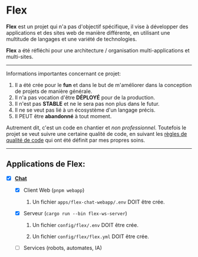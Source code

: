 # Flex

**Flex** est un projet qui n'a pas d'objectif spécifique, il vise à développer des applications et des sites web de
manière différente, en utilisant une multitude de langages et une variété de technologies.

**Flex** a été réfléchi pour une architecture / organisation multi-applications et multi-sites.

---

Informations importantes concernant ce projet:

1.  Il a été crée pour le **fun** et dans le but de m'améliorer dans la conception de projets de manière générale.
2.  Il n'a pas vocation d'être **DÉPLOYÉ** pour de la production.
3.  Il n'est pas **STABLE** et ne le sera pas non plus dans le futur.
4.  Il ne se veut pas lié à un écosystème d'un langage précis.
5.  Il PEUT être **abandonné** à tout moment.

Autrement dit, c'est un code en chantier et _non professionnel_. Toutefois le projet se veut suivre une certaine qualité
de code, en suivant les [règles de qualité de code](docs/code-quality/) qui ont été définit par mes propres soins.

---

## Applications de **Flex**:

-   [x] [**Chat**](docs/chat/README.md)

    -   [x] Client Web (`pnpm webapp`)

		1. Un fichier `apps/flex-chat-webapp/.env` DOIT être crée.

    -   [x] Serveur (`cargo run --bin flex-ws-server`)

		1. Un fichier `config/flex/.env` DOIT être crée.

		2. Un fichier `config/flex/flex.yml` DOIT être crée.

    -   [ ] Services (robots, automates, IA)
